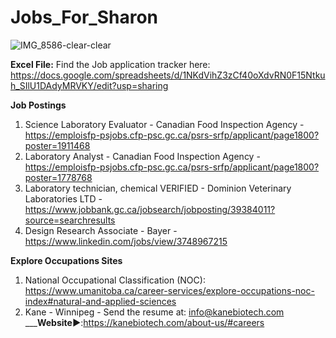 # Jobs_For_Sharon

![IMG_8586-clear-clear](https://github.com/SethCodesABitForSchool/Jobs_For_Sharon/assets/147195203/67577ce4-b459-4501-8b6a-2bb09529d029)



__Excel File:__ Find the Job application tracker here: https://docs.google.com/spreadsheets/d/1NKdVihZ3zCf40oXdvRN0F15Ntkuh_SIlU1DAdyMRVKY/edit?usp=sharing



__Job Postings__

1. Science Laboratory Evaluator - Canadian Food Inspection Agency - https://emploisfp-psjobs.cfp-psc.gc.ca/psrs-srfp/applicant/page1800?poster=1911468
2. Laboratory Analyst - Canadian Food Inspection Agency - https://emploisfp-psjobs.cfp-psc.gc.ca/psrs-srfp/applicant/page1800?poster=1778768
3. Laboratory technician, chemical VERIFIED - Dominion Veterinary Laboratories LTD - https://www.jobbank.gc.ca/jobsearch/jobposting/39384011?source=searchresults
4. Design Research Associate - Bayer  - https://www.linkedin.com/jobs/view/3748967215

__Explore Occupations Sites__

1. National Occupational Classification (NOC): https://www.umanitoba.ca/career-services/explore-occupations-noc-index#natural-and-applied-sciences
2. Kane - Winnipeg - Send the resume at: info@kanebiotech.com _____Website▶️__:https://kanebiotech.com/about-us/#careers

